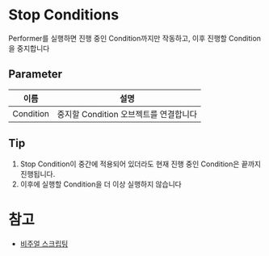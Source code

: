 # Stop Conditions

Performer를 실행하면 진행 중인 Condition까지만 작동하고, 이후 진행할 Condition을 중지합니다


## Parameter

| **이름**    | **설명**                    |
|-----------|---------------------------|
| Condition | 중지할 Condition 오브젝트를 연결합니다 |



## Tip

1. Stop Condition이 중간에 적용되어 있더라도 현재 진행 중인 Condition은 끝까지 진행됩니다.
2. 이후에 실행할 Condition을 더 이상 실행하지 않습니다


# 참고

- [비주얼 스크립팅](Visual-Scripting.md)